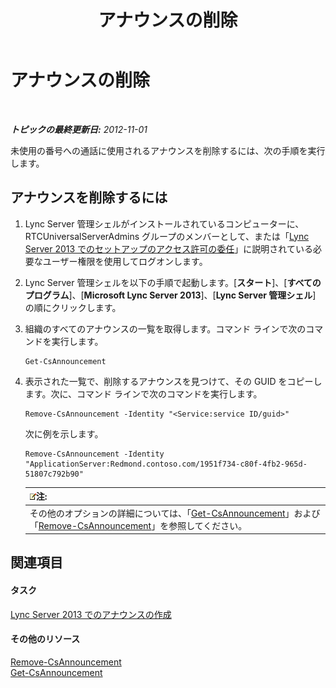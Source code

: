﻿---
title: アナウンスの削除
TOCTitle: アナウンスの削除
ms:assetid: 26ea7149-4470-4c22-9bab-8a4065aca44e
ms:mtpsurl: https://technet.microsoft.com/ja-jp/library/JJ687998(v=OCS.15)
ms:contentKeyID: 49886882
ms.date: 05/19/2016
mtps_version: v=OCS.15
ms.translationtype: HT
---

# アナウンスの削除

 

_**トピックの最終更新日:** 2012-11-01_

未使用の番号への通話に使用されるアナウンスを削除するには、次の手順を実行します。

## アナウンスを削除するには

1.  Lync Server 管理シェルがインストールされているコンピューターに、RTCUniversalServerAdmins グループのメンバーとして、または「[Lync Server 2013 でのセットアップのアクセス許可の委任](lync-server-2013-delegate-setup-permissions.md)」に説明されている必要なユーザー権限を使用してログオンします。

2.  Lync Server 管理シェルを以下の手順で起動します。\[**スタート**\]、\[**すべてのプログラム**\]、\[**Microsoft Lync Server 2013**\]、\[**Lync Server 管理シェル**\] の順にクリックします。

3.  組織のすべてのアナウンスの一覧を取得します。コマンド ラインで次のコマンドを実行します。
    
        Get-CsAnnouncement

4.  表示された一覧で、削除するアナウンスを見つけて、その GUID をコピーします。次に、コマンド ラインで次のコマンドを実行します。
    
        Remove-CsAnnouncement -Identity "<Service:service ID/guid>" 
    
    次に例を示します。
    
        Remove-CsAnnouncement -Identity "ApplicationServer:Redmond.contoso.com/1951f734-c80f-4fb2-965d-51807c792b90"
    
    <table>
    <thead>
    <tr class="header">
    <th><img src="images/Gg412781.note(OCS.15).gif" title="note" alt="note" />注:</th>
    </tr>
    </thead>
    <tbody>
    <tr class="odd">
    <td>その他のオプションの詳細については、「<a href="get-csannouncement.md">Get-CsAnnouncement</a>」および「<a href="remove-csannouncement.md">Remove-CsAnnouncement</a>」を参照してください。</td>
    </tr>
    </tbody>
    </table>


## 関連項目

#### タスク

[Lync Server 2013 でのアナウンスの作成](lync-server-2013-create-an-announcement.md)  

#### その他のリソース

[Remove-CsAnnouncement](remove-csannouncement.md)  
[Get-CsAnnouncement](get-csannouncement.md)

